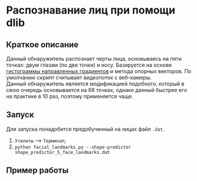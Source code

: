 # Распознавание лиц при помощи dlib

## Краткое описание

Данный обнаружитель распознает черты лица, основываясь на пяти точках: двум глазам (по две точки) и носу. Базируется на основе [гистограммы направленных градиентов](https://ru.wikipedia.org/wiki/%D0%93%D0%B8%D1%81%D1%82%D0%BE%D0%B3%D1%80%D0%B0%D0%BC%D0%BC%D0%B0_%D0%BD%D0%B0%D0%BF%D1%80%D0%B0%D0%B2%D0%BB%D0%B5%D0%BD%D0%BD%D1%8B%D1%85_%D0%B3%D1%80%D0%B0%D0%B4%D0%B8%D0%B5%D0%BD%D1%82%D0%BE%D0%B2) и метода опорных векторов.
По умолчанию скрипт считывает видеопоток с веб-камеры.     
Данный обнаружитель является модификацией подобного, который в свою очередь основывается на 68 точках, однако данный быстрее его на практике в 10 раз,
поэтому применяется чаще.

## Запуск
Для запуска понадобится предобученный на лицах файл `.dat`.      
1. `Утилиты` --> `Терминал`;      
2. `python facial_landmarks.py --shape-predictor shape_predictor_5_face_landmarks.dat`

## Пример работы    

